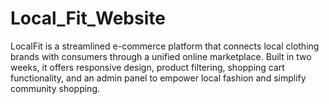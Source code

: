 # Local_Fit_Website
LocalFit is a streamlined e-commerce platform that connects local clothing brands with consumers through a unified online marketplace. Built in two weeks, it offers responsive design, product filtering, shopping cart functionality, and an admin panel to empower local fashion and simplify community shopping.
